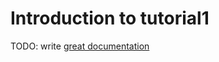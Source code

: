 # Introduction to tutorial1

TODO: write [great documentation](http://jacobian.org/writing/what-to-write/)

